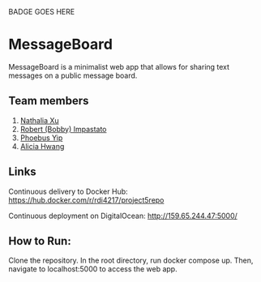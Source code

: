 BADGE GOES HERE

# MessageBoard
MessageBoard is a minimalist web app that allows for sharing text messages on a public message board.

## Team members
1. [Nathalia Xu](https://github.com/slurp-slurp)
2. [Robert (Bobby) Impastato](https://github.com/bobbyimpastato)
3. [Phoebus Yip](https://github.com/phoebusyip)
4. [Alicia Hwang](https://github.com/a-j-hwang)

## Links
Continuous delivery to Docker Hub: https://hub.docker.com/r/rdi4217/project5repo

Continuous deployment on DigitalOcean: http://159.65.244.47:5000/

## How to Run:
Clone the repository. In the root directory, run docker compose up.
Then, navigate to localhost:5000 to access the web app.
